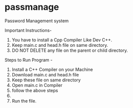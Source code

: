 # passmanage
Password Management system

Important Instructions-
1. You have to install a Cpp Compiler Like Dev C++.
2. Keep main.c and head.h file on same directory.
3. DO NOT DELETE any file on the parent or child directory.

Steps to Run Program -
1. Install a C++ Compiler on your Machine
2. Download main.c and head.h file
3. Keep these file on same directory
4. Open main.c in Compiler
5. follow the above steps
6. 
7. Run the file.
